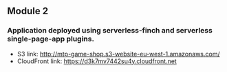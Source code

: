 
## Module 2

### Application deployed using serverless-finch and serverless single-page-app plugins.
- S3 link: http://mtp-game-shop.s3-website-eu-west-1.amazonaws.com/
- CloudFront link: https://d3k7mv7442su4y.cloudfront.net

